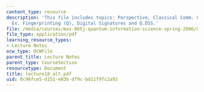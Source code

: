 ```yaml
---
content_type: resource
description: 'This file includes topics: Perspective, Classical Comm. Complexity,
  Ex. Fingerprinting (Q), Digital Signatures and Q.DSS.'
file: /media/courses/mas-865j-quantum-information-science-spring-2006/0c96fce5d151e03bdf9cbd11f97c2a93_lecture18_alt.pdf
file_type: application/pdf
learning_resource_types:
- Lecture Notes
ocw_type: OCWFile
parent_title: Lecture Notes
parent_type: CourseSection
resourcetype: Document
title: lecture18_alt.pdf
uid: 0c96fce5-d151-e03b-df9c-bd11f97c2a93
---
```

